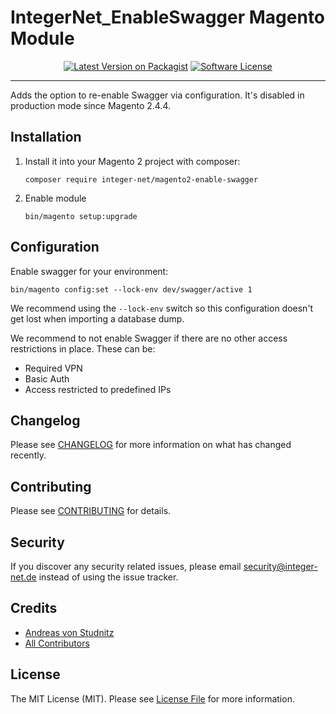 # IntegerNet_EnableSwagger Magento Module
<div align="center">

[![Latest Version on Packagist][ico-version]][link-packagist]
[![Software License][ico-license]](LICENSE.md)
</div>

---

Adds the option to re-enable Swagger via configuration. It's disabled in production mode since Magento 2.4.4. 

## Installation

1. Install it into your Magento 2 project with composer:
    ```
    composer require integer-net/magento2-enable-swagger
    ```

2. Enable module
    ```
    bin/magento setup:upgrade
    ```

## Configuration

Enable swagger for your environment:

    bin/magento config:set --lock-env dev/swagger/active 1

We recommend using the `--lock-env` switch so this configuration doesn't get lost when importing a database dump.

We recommend to not enable Swagger if there are no other access restrictions in place. These can be:

- Required VPN
- Basic Auth
- Access restricted to predefined IPs

## Changelog

Please see [CHANGELOG](CHANGELOG.md) for more information on what has changed recently.

## Contributing

Please see [CONTRIBUTING](CONTRIBUTING.md) for details.

## Security

If you discover any security related issues, please email security@integer-net.de instead of using the issue tracker.

## Credits

- [Andreas von Studnitz][link-author]
- [All Contributors][link-contributors]

## License

The MIT License (MIT). Please see [License File](LICENSE) for more information.

[ico-version]: https://img.shields.io/packagist/v/integer-net/magento2-enable-swagger.svg?style=flat-square
[ico-license]: https://img.shields.io/badge/license-MIT-brightgreen.svg?style=flat-square
[ico-travis]: https://img.shields.io/travis/integer-net/magento2-enable-swagger/master.svg?style=flat-square
[ico-scrutinizer]: https://img.shields.io/scrutinizer/coverage/g/integer-net/magento2-enable-swagger?style=flat-square
[ico-code-quality]: https://img.shields.io/scrutinizer/g/integer-net/magento2-enable-swagger.svg?style=flat-square
[ico-maintainability]: https://img.shields.io/codeclimate/maintainability/integer-net/magento2-enable-swagger?style=flat-square
[ico-compatibility]: https://img.shields.io/badge/magento-2.3%20|%202.4-brightgreen.svg?logo=magento&longCache=true&style=flat-square

[link-packagist]: https://packagist.org/packages/integer-net/magento2-enable-swagger
[link-travis]: https://travis-ci.org/integer-net/magento2-enable-swagger
[link-scrutinizer]: https://scrutinizer-ci.com/g/integer-net/magento2-enable-swagger/code-structure
[link-code-quality]: https://scrutinizer-ci.com/g/integer-net/magento2-enable-swagger
[link-maintainability]: https://codeclimate.com/github/integer-net/magento2-enable-swagger
[link-author]: https://github.com/integer-net
[link-contributors]: ../../contributors
